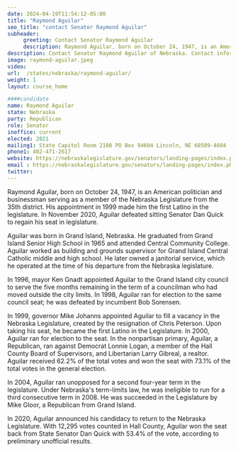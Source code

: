 ```yaml
---
date: 2024-04-19T11:54:12-05:00
title: "Raymond Aguilar"
seo_title: "contact Senator Raymond Aguilar"
subheader:
     greeting: Contact Senator Raymond Aguilar
     description: Raymond Aguilar, born on October 24, 1947, is an American politician and businessman serving as a member of the Nebraska Legislature from the 35th district. His appointment in 1999 made him the first Latino in the legislature. In November 2020, Aguilar defeated sitting Senator Dan Quick to regain his seat in legislature.
description: Contact Senator Raymond Aguilar of Nebraska. Contact information for Raymond Aguilar includes email address, phone number, and mailing address.
image: raymond-aguilar.jpeg
video:
url:  /states/nebraska/raymond-aguilar/
weight: 1
layout: course_home

####candidate
name: Raymond Aguilar
state: Nebraska
party: Republican
role: Senator
inoffice: current
elected: 2021
mailing1: State Capitol Room 2108 PO Box 94604 Lincoln, NE 68509-4604
phone1: 402-471-2617
website: https://nebraskalegislature.gov/senators/landing-pages/index.php?District=35/
email : https://nebraskalegislature.gov/senators/landing-pages/index.php?District=35/
twitter:
---
```


Raymond Aguilar, born on October 24, 1947, is an American politician and businessman serving as a member of the Nebraska Legislature from the 35th district. His appointment in 1999 made him the first Latino in the legislature. In November 2020, Aguilar defeated sitting Senator Dan Quick to regain his seat in legislature.

Aguilar was born in Grand Island, Nebraska. He graduated from Grand Island Senior High School in 1965 and attended Central Community College. Aguilar worked as building and grounds supervisor for Grand Island Central Catholic middle and high school. He later owned a janitorial service, which he operated at the time of his departure from the Nebraska legislature.

In 1996, mayor Ken Gnadt appointed Aguilar to the Grand Island city council to serve the five months remaining in the term of a councilman who had moved outside the city limits. In 1998, Aguilar ran for election to the same council seat; he was defeated by incumbent Bob Sorensen.

In 1999, governor Mike Johanns appointed Aguilar to fill a vacancy in the Nebraska Legislature, created by the resignation of Chris Peterson. Upon taking his seat, he became the first Latino in the Legislature. In 2000, Aguilar ran for election to the seat. In the nonpartisan primary, Aguilar, a Republican, ran against Democrat Lonnie Logan, a member of the Hall County Board of Supervisors, and Libertarian Larry Gibreal, a realtor. Aguilar received 62.2% of the total votes and won the seat with 73.1% of the total votes in the general election.

In 2004, Aguilar ran unopposed for a second four-year term in the legislature. Under Nebraska's term-limits law, he was ineligible to run for a third consecutive term in 2008. He was succeeded in the Legislature by Mike Gloor, a Republican from Grand Island.

In 2020, Aguilar announced his candidacy to return to the Nebraska Legislature. With 12,295 votes counted in Hall County, Aguilar won the seat back from State Senator Dan Quick with 53.4% of the vote, according to preliminary unofficial results.
